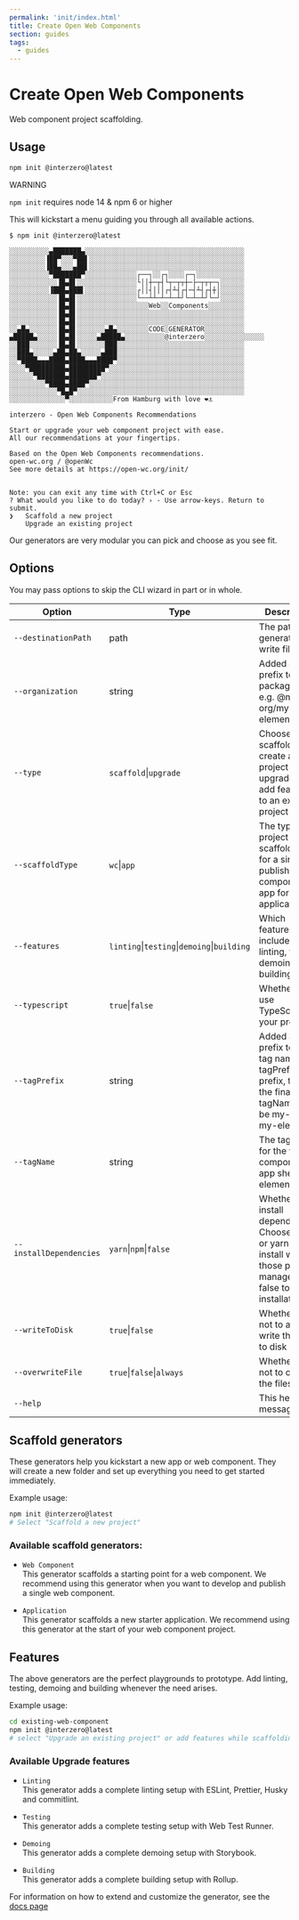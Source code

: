```yaml
---
permalink: 'init/index.html'
title: Create Open Web Components
section: guides
tags:
  - guides
---
```


# Create Open Web Components

Web component project scaffolding.

[//]: # 'AUTO INSERT HEADER PREPUBLISH'

## Usage

```bash
npm init @interzero@latest
```

<div class="custom-block warning"><p class="custom-block-title">WARNING</p> <p><code>npm init</code> requires node 14 &amp; npm 6 or higher</p></div>

This will kickstart a menu guiding you through all available actions.

    $ npm init @interzero@latest

    ░░░░░░░░░░▄███████▄░░░░░░░░░░░░░░░░░░░░░░░░░░░░░░░░░░░░░░░░
    ░░░░░░░░░▐██▀░░░▀██▌░░░░░░░░░░░░░░░░░░░░░░░░░░░░░░░░░░░░░░░
    ░░░░░░░░░▐██▄░░░▄██▌░░░░░░░░░░░░░░░░░░░░░░░░░░░░░░░░░░░░░░░
    ░░░░░░░░░░▀███████▀░░░░░░░░░░░░░┌──┐░░┌┐░░░░┌─┐░░░░░░░░░░░░
    ░░░░░░░░░░░░▐█▄█▌░░░░░░░░░░░░░░░└││┼─┬┤└┬─┬┬┼─├─┬┬┬─┐░░░░░░
    ░░░░░░░░░░▐███▄███▌░░░░░░░░░░░░░┌││┤│││┌┤┴┤┌┤─┤┴┤┌┤┼│░░░░░░
    ░░░░░░░░░░░░▐█▄█▌░░░░░░░░░░░░░░░└──┴┴─┴─┴─┴┘└─┴─┴┘└─┘░░░░░░
    ░░░░░░░░░░░░▐█▄█▌░░░░░░░░░░░░░░░░░░Web░░Components░░░░░░░░░
    ░░░░░░░░░░░░▐█▄█▌░░░░░░░░░░░░░░░░░░░░░░░░░░░░░░░░░░░░░░░░░░
    ░░░░░░░░░░░░▐█▄█▌░░░░░░░░░░░░░░░░░░░░░░░░░░░░░░░░░░░░░░░░░░
    ░░▄█▄░░░░░░░▐█▄█▌░░░░░░░▄█▄░░░░░░░░CODE░GENERATOR░░░░░░░░░░
    ▄█████▄░░░░░▐█▄█▌░░░░░▄█████▄░░░░░░░░░░@interzero░░░░░░░░░░░░░░░
    ░░███░░░░░░░▐█▄█▌░░░░░░░███░░░░░░░░░░░░░░░░░░░░░░░░░░░░░░░░
    ░░███▄░░░░░▄██▄██▄░░░░░▄███░░░░░░░░░░░░░░░░░░░░░░░░░░░░░░░░
    ░░▀████▄▄▄████▄████▄▄▄████▀░░░░░░░░░░░░░░░░░░░░░░░░░░░░░░░░
    ░░░░▀█████████▄█████████▀░░░░░░░░░░░░░░░░░░░░░░░░░░░░░░░░░░
    ░░░░░░▀███████▄███████▀░░░░░░░░░░░░░░░░░░░░░░░░░░░░░░░░░░░░
    ░░░░░░░░░▀████▄████▀░░░░░░░░░░░░░░░░░░░░░░░░░░░░░░░░░░░░░░░
    ░░░░░░░░░░░░▀█▄█▀░░░░░░░░░░░░░░░░░░░░░░░░░░░░░░░░░░░░░░░░░░
    ░░░░░░░░░░░░░░▀░░░░░░░░░░░From Hamburg with love ❤️⚓

    interzero - Open Web Components Recommendations

    Start or upgrade your web component project with ease.
    All our recommendations at your fingertips.

    Based on the Open Web Components recommendations.
    open-wc.org / @openWc
    See more details at https://open-wc.org/init/


    Note: you can exit any time with Ctrl+C or Esc
    ? What would you like to do today? › - Use arrow-keys. Return to submit.
    ❯   Scaffold a new project
        Upgrade an existing project

Our generators are very modular you can pick and choose as you see fit.

## Options

You may pass options to skip the CLI wizard in part or in whole.

| Option                  | Type                                        | Description                                                                                                               |     |
| ----------------------- | ------------------------------------------- | ------------------------------------------------------------------------------------------------------------------------- | --- |
| `--destinationPath`     | path                                        | The path the generator will write files to                                                                                |     |
| `--organization`        | string                                      | Added as a prefix to the package name e.g. @my-org/my-element                                                             |     |
| `--type`                | `scaffold`\|`upgrade`                       | Choose scaffold to create a new project or upgrade to add features to an existing project                                 |     |
| `--scaffoldType`        | `wc`\|`app`                                 | The type of project to scaffold. wc for a single published component, app for an application                              |     |
| `--features`            | `linting`\|`testing`\|`demoing`\|`building` | Which features to include. linting, testing, demoing, or building                                                         |     |
| `--typescript`          | `true`\|`false`                             | Whether to use TypeScript in your project                                                                                 |     |
| `--tagPrefix`           | string                                      | Added as a prefix to the tag name e.g. tagPrefix my-prefix, then the final tagName will be my-prefix-my-element           |     |
| `--tagName`             | string                                      | The tag name for the web component or app shell element                                                                   |     |
| `--installDependencies` | `yarn`\|`npm`\|`false`                      | Whether to install dependencies. Choose npm or yarn to install with those package managers, or false to skip installation |     |
| `--writeToDisk`         | `true`\|`false`                             | Whether or not to actually write the files to disk                                                                        |     |
| `--overwriteFile`       | `true`\|`false`\|`always`                   | Whether or not to overrite the files                                                                                      |     |
| `--help`                |                                             | This help message                                                                                                         |     |

## Scaffold generators

These generators help you kickstart a new app or web component.
They will create a new folder and set up everything you need to get started immediately.

Example usage:

```bash
npm init @interzero@latest
# Select "Scaffold a new project"
```

### Available scaffold generators:

- `Web Component`<br/>
  This generator scaffolds a starting point for a web component. We recommend using this generator when you want to develop and publish a single web component.
  <br/>

- `Application`<br/>
  This generator scaffolds a new starter application. We recommend using this generator at the start of your web component project.
  <br/>

## Features

The above generators are the perfect playgrounds to prototype.
Add linting, testing, demoing and building whenever the need arises.

Example usage:

```bash
cd existing-web-component
npm init @interzero@latest
# select "Upgrade an existing project" or add features while scaffolding
```

### Available Upgrade features

- `Linting`<br>
  This generator adds a complete linting setup with ESLint, Prettier, Husky and commitlint.
  <br/>

- `Testing`<br>
  This generator adds a complete testing setup with Web Test Runner.
  <br/>

- `Demoing`<br>
  This generator adds a complete demoing setup with Storybook.
  <br/>

- `Building`<br>
  This generator adds a complete building setup with Rollup.
  <br/>

For information on how to extend and customize the generator, see the [docs page](https://open-wc.org/docs/development/generator/#extending)
